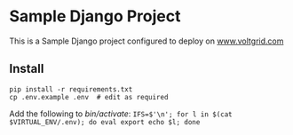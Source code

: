 # Sample Django Project

This is a Sample Django project configured to deploy on www.voltgrid.com 

## Install

    pip install -r requirements.txt
    cp .env.example .env  # edit as required
    
Add the following to _bin/activate_:
`IFS=$'\n'; for l in $(cat $VIRTUAL_ENV/.env); do eval export echo $l; done`